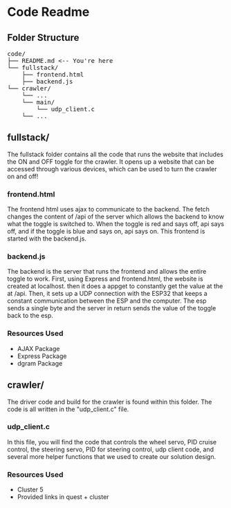 # Code Readme

## Folder Structure
<pre>
code/
├── README.md <-- You're here
└── fullstack/
    ├── frontend.html
    ├── backend.js
└── crawler/
    └── ...
    └── main/
        └── udp_client.c
    └── ...
</pre>


## fullstack/
The fullstack folder contains all the code that runs the website that includes the ON and OFF toggle for the crawler. It opens up a website that can be accessed through various devices, which can be used to turn the crawler on and off!

### frontend.html
The frontend html uses ajax to communicate to the backend. The fetch changes the content of /api of the server which allows the backend to know what the toggle is switched to. When the toggle is red and says off, api says off, and if the toggle is blue and says on, api says on. This frontend is started with the backend.js.

### backend.js
The backend is the server that runs the frontend and allows the entire toggle to work. First, using Express and frontend.html, the website is created at localhost. then it does a appget to constantly get the value at the at /api. Then, it sets up a UDP connection with the ESP32 that keeps a constant communication between the ESP and the computer. The esp sends a single byte and the server in return sends the value of the toggle back to the esp. 

### Resources Used
- AJAX Package
- Express Package
- dgram Package

## crawler/
The driver code and build for the crawler is found within this folder. The code is all written in the "udp_client.c" file. 

### udp_client.c
In this file, you will find the code that controls the wheel servo, PID cruise control, the steering servo, PID for steering control, udp client code, and several more helper functions that we used to create our solution design.

### Resources Used
- Cluster 5
- Provided links in quest + cluster